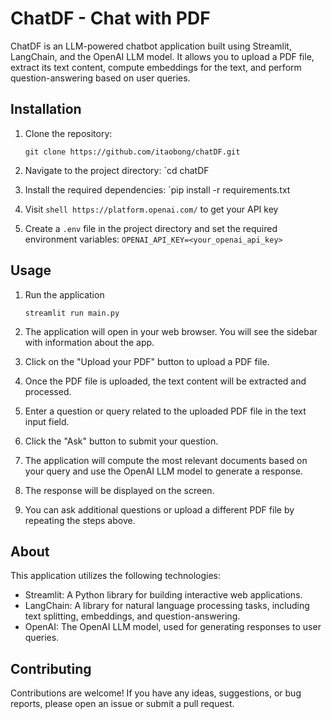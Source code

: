 # ChatDF - Chat with PDF

ChatDF is an LLM-powered chatbot application built using Streamlit, LangChain, and the OpenAI LLM model. It allows you to upload a PDF file, extract its text content, compute embeddings for the text, and perform question-answering based on user queries.

## Installation

1. Clone the repository:

   ```shell
   git clone https://github.com/itaobong/chatDF.git
   
2. Navigate to the project directory:
   `cd chatDF
   
3. Install the required dependencies:
   `pip install -r requirements.txt
   
4. Visit   ```shell https://platform.openai.com/``` to get your API key
   
5. Create a `.env` file in the project directory and set the required environment variables:
   `OPENAI_API_KEY=<your_openai_api_key>`

## **Usage**
1. Run the application
    ```shell
   streamlit run main.py
   
2. The application will open in your web browser. You will see the sidebar with information about the app.

3. Click on the "Upload your PDF" button to upload a PDF file.

4. Once the PDF file is uploaded, the text content will be extracted and processed.

5. Enter a question or query related to the uploaded PDF file in the text input field.

6. Click the "Ask" button to submit your question.

7. The application will compute the most relevant documents based on your query and use the OpenAI LLM model to generate a response.

8. The response will be displayed on the screen.  
9. You can ask additional questions or upload a different PDF file by repeating the steps above.


## **About**
This application utilizes the following technologies:

   - Streamlit: A Python library for building interactive web applications.
   - LangChain: A library for natural language processing tasks, including text splitting, embeddings, and question-answering.
   - OpenAI: The OpenAI LLM model, used for generating responses to user queries.

## **Contributing**
Contributions are welcome! If you have any ideas, suggestions, or bug reports, please open an issue or submit a pull request.
